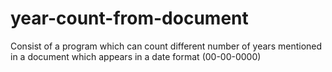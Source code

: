 # year-count-from-document
Consist of a program which can count different number of years mentioned in a document which appears in a date format (00-00-0000)
